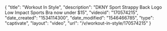 {
    "title": "Workout In Style",
    "description": "DKNY Sport Strappy Back Logo Low Impact Sports Bra now under $15",
    "videoid": "170574215",
    "date_created": "1534114300",
    "date_modified": "1546466785",
    "type": "captivate",
    "layout": "video",
    "url": "\/v\/workout-in-style\/170574215"
}